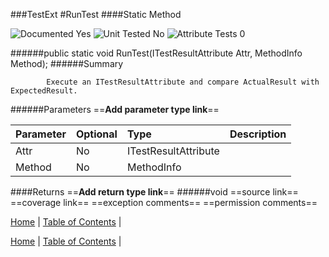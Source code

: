 ###TestExt
#RunTest
####Static Method

![Documented Yes](http://b.repl.ca/v1/Documented-Yes-brightgreen.png) ![Unit Tested No](http://b.repl.ca/v1/Unit%20Tested-No-lightgrey.png) ![Attribute Tests 0](http://b.repl.ca/v1/Attribute%20Tests-0-lightgrey.png)

######public static void RunTest(ITestResultAttribute Attr, MethodInfo Method);
######Summary

            Execute an ITestResultAttribute and compare ActualResult with ExpectedResult.
            
######Parameters
==__Add parameter type link__==

Parameter | Optional | Type | Description
:---  | :---  | :---  | :--- 
Attr | No | ITestResultAttribute | 
Method | No | MethodInfo | 

####Returns
==__Add return type link__==
######void
==source link==
==coverage link==
==exception comments==
==permission comments==

[Home](../../README.md) | [Table of Contents](../../TableOfContents.md) | 


[Home](../../README.md) | [Table of Contents](../../TableOfContents.md) | 

